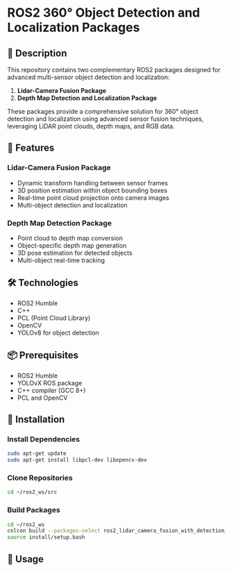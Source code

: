 # ROS2 360° Object Detection and Localization Packages

## 📝 Description

This repository contains two complementary ROS2 packages designed for advanced multi-sensor object detection and localization:

1. **Lidar-Camera Fusion Package**
2. **Depth Map Detection and Localization Package**

These packages provide a comprehensive solution for 360° object detection and localization using advanced sensor fusion techniques, leveraging LiDAR point clouds, depth maps, and RGB data.

## 🚀 Features

### Lidar-Camera Fusion Package
- Dynamic transform handling between sensor frames
- 3D position estimation within object bounding boxes
- Real-time point cloud projection onto camera images
- Multi-object detection and localization

### Depth Map Detection Package
- Point cloud to depth map conversion
- Object-specific depth map generation
- 3D pose estimation for detected objects
- Multi-object real-time tracking

## 🛠️ Technologies

- ROS2 Humble
- C++
- PCL (Point Cloud Library)
- OpenCV
- YOLOv8 for object detection

## 📦 Prerequisites

- ROS2 Humble
- YOLOvX ROS package
- C++ compiler (GCC 8+)
- PCL and OpenCV

## 🔧 Installation

### Install Dependencies
```bash
sudo apt-get update
sudo apt-get install libpcl-dev libopencv-dev
```
### Clone Repositories
```bash
cd ~/ros2_ws/src

```

### Build Packages
```bash
cd ~/ros2_ws
colcon build --packages-select ros2_lidar_camera_fusion_with_detection_cpp ros2_depth_map_detection_localization_cpp
source install/setup.bash
```

## 🚀 Usage

